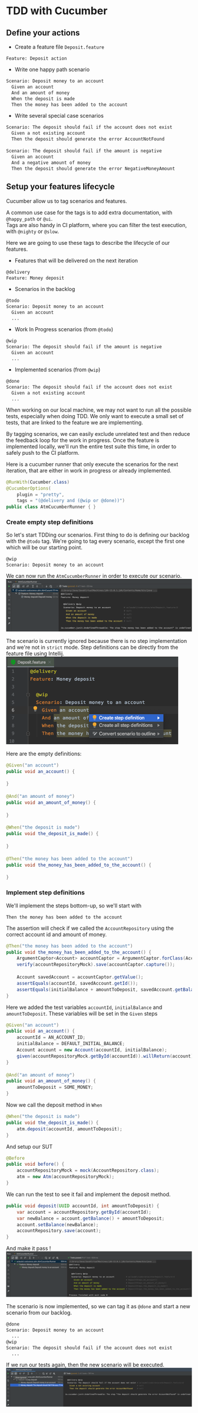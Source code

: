 # TDD with Cucumber

## Define your actions
- Create a feature file `Deposit.feature`

```gherkin
Feature: Deposit action
```

- Write one happy path scenario

```gherkin
Scenario: Deposit money to an account
  Given an account
  And an amount of money
  When the deposit is made
  Then the money has been added to the account
```
- Write several special case scenarios
```gherkin
Scenario: The deposit should fail if the account does not exist
  Given a not existing account
  Then the deposit should generate the error AccountNotFound

Scenario: The deposit should fail if the amount is negative
  Given an account
  And a negative amount of money
  Then the deposit should generate the error NegativeMoneyAmount
```

## Setup your features lifecycle

Cucumber allow us to tag scenarios and features.

A common use case for the tags is to add extra documentation, with `@happy_path` or `@ui`.  
Tags are also handy in CI platform, where you can filter the test execution, with `@nighty` or `@slow`.

Here we are going to use these tags to describe the lifecycle of our features.

- Features that will be delivered on the next iteration
```gherkin
@delivery
Feature: Money deposit
```

- Scenarios in the backlog
```gherkin
@todo
Scenario: Deposit money to an account
  Given an account
  ...
```

- Work In Progress scenarios (from `@todo`)
```gherkin
@wip
Scenario: The deposit should fail if the amount is negative
  Given an account
  ...
```

- Implemented scenarios (from `@wip`)
```gherkin
@done
Scenario: The deposit should fail if the account does not exist
  Given a not existing account
  ...
```

When working on our local machine, we may not want to run all the possible tests, especially when doing TDD.
We only want to execute a small set of tests, that are linked to the feature we are implementing. 

By tagging scenarios, we can easily exclude unrelated test and then reduce the feedback loop for the work in progress.
Once the feature is implemented locally, we'll run the entire test suite this time, in order to safely push to the CI platform.

Here is a cucumber runner that only execute the scenarios for the next iteration,
that are either in work in progress or already implemented.
```java
@RunWith(Cucumber.class)
@CucumberOptions(
    plugin = "pretty",
    tags = "(@delivery and (@wip or @done))")
public class AtmCucumberRunner { }
```

### Create empty step definitions

So let's start TDDing our scenarios.
First thing to do is defining our backlog with the `@todo` tag.
We're going to tag every scenario, except the first one which will be our starting point. 
```gherkin
@wip
Scenario: Deposit money to an account
```

We can now run the `AtmCucumberRunner` in order to execute our scenario.
![first-scenario-execution](https://github.com/aclaudel/tdd-with-cucumber/blob/master/src/main/resources/img/first-scenario-execution.png)

The scenario is currently ignored because there is no step implementation and we're not in `strict` mode.
Step definitions can be directly from the feature file using Intellij. 
![create-step-def-shortcut](https://github.com/aclaudel/tdd-with-cucumber/blob/master/src/main/resources/img/create-step-def-shortcut.png)

Here are the empty definitions:

```java
@Given("an account")
public void an_account() {

}

@And("an amount of money")
public void an_amount_of_money() {

}

@When("the deposit is made")
public void the_deposit_is_made() {

}

@Then("the money has been added to the account")
public void the_money_has_been_added_to_the_account() {

}
```

### Implement step definitions

We'll implement the steps bottom-up, so we'll start with
```gherkin
Then the money has been added to the account
```

The assertion will check  if we called the `AccountRepository` using the correct account id and amount of money.
```java
@Then("the money has been added to the account")
public void the_money_has_been_added_to_the_account() {
    ArgumentCaptor<Account> accountCaptor = ArgumentCaptor.forClass(Account.class);
    verify(accountRepositoryMock).save(accountCaptor.capture());
    
    Account savedAccount = accountCaptor.getValue();
    assertEquals(accountId, savedAccount.getId());
    assertEquals(initialBalance + amountToDeposit, savedAccount.getBalance());
}
```

Here we added the test variables `accountId`, `initialBalance` and `amountToDeposit`.
These variables will be set in the `Given` steps
```java
@Given("an account")
public void an_account() {
    accountId = AN_ACCOUNT_ID;
    initialBalance = DEFAULT_INITIAL_BALANCE;
    Account account = new Account(accountId, initialBalance);
    given(accountRepositoryMock.getById(accountId)).willReturn(account);
}

@And("an amount of money")
public void an_amount_of_money() {
    amountToDeposit = SOME_MONEY;
}
```

Now we call the deposit method in `When`
```java
@When("the deposit is made")
public void the_deposit_is_made() {
    atm.deposit(accountId, amountToDeposit);
}
```

And setup our SUT
```java
@Before
public void before() {
    accountRepositoryMock = mock(AccountRepository.class);
    atm = new Atm(accountRepositoryMock);
}
```

We can run the test to see it fail and implement the deposit method.
```java
public void deposit(UUID accountId, int amountToDeposit) {
    var account = accountRepository.getById(accountId);
    var newBalance = account.getBalance() + amountToDeposit;
    account.setBalance(newBalance);
    accountRepository.save(account);
}
```

And make it pass !
![passing-scenario](https://github.com/aclaudel/tdd-with-cucumber/blob/master/src/main/resources/img/passing-scenario.png)

The scenario is now implemented, so we can tag it as `@done` and start a new scenario from our backlog.
```gherkin
@done
Scenario: Deposit money to an account
  ...
@wip
Scenario: The deposit should fail if the account does not exist
  ...
```

If we run our tests again, then the new scenario will be executed.
![new-scenario-from-backlog](https://github.com/aclaudel/tdd-with-cucumber/blob/master/src/main/resources/img/new-scenario-from-backlog.png)
